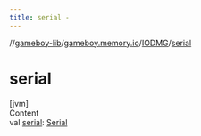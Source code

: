 ```yaml
---
title: serial -
---
```

//[gameboy-lib](../../index.md)/[gameboy.memory.io](../index.md)/[IODMG](index.md)/[serial](serial.md)



# serial  
[jvm]  
Content  
val [serial](serial.md): [Serial](../-serial/index.md)  



